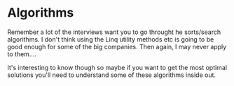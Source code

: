 # Algorithms

Remember a lot of the interviews want you to go throught he sorts/search algorithms.  I don't think using the Linq utility methods etc is going to be good enough for some of the big companies.  Then again, I may never apply to them....


It's interesting to know though so maybe if you want to get the most optimal solutions you'll need to understand some of these algorithms inside out.